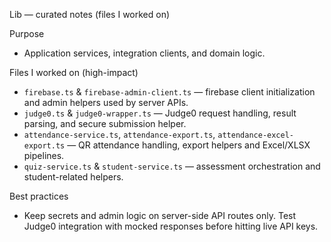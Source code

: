
Lib — curated notes (files I worked on)

Purpose
- Application services, integration clients, and domain logic.

Files I worked on (high-impact)
- `firebase.ts` & `firebase-admin-client.ts` — firebase client initialization and admin helpers used by server APIs.
- `judge0.ts` & `judge0-wrapper.ts` — Judge0 request handling, result parsing, and secure submission helper.
- `attendance-service.ts`, `attendance-export.ts`, `attendance-excel-export.ts` — QR attendance handling, export helpers and Excel/XLSX pipelines.
- `quiz-service.ts` & `student-service.ts` — assessment orchestration and student-related helpers.

Best practices
- Keep secrets and admin logic on server-side API routes only. Test Judge0 integration with mocked responses before hitting live API keys.

